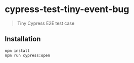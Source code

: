 # cypress-test-tiny-event-bug

> Tiny Cypress E2E test case

## Installation

```bash
npm install
npm run cypress:open
```
